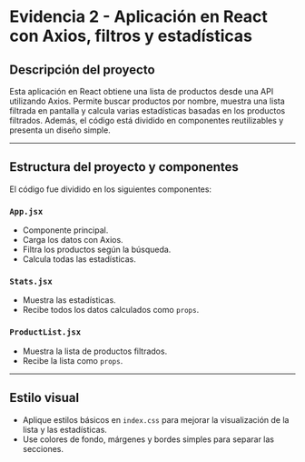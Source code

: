 # Evidencia 2 - Aplicación en React con Axios, filtros y estadísticas

## Descripción del proyecto

Esta aplicación en React obtiene una lista de productos desde una API utilizando Axios. Permite buscar productos por nombre, muestra una lista filtrada en pantalla y calcula varias estadísticas basadas en los productos filtrados. Además, el código está dividido en componentes reutilizables y presenta un diseño simple.

---

## Estructura del proyecto y componentes

El código fue dividido en los siguientes componentes:

### `App.jsx`
- Componente principal.
- Carga los datos con Axios.
- Filtra los productos según la búsqueda.
- Calcula todas las estadísticas.

### `Stats.jsx`
- Muestra las estadísticas.
- Recibe todos los datos calculados como `props`.

### `ProductList.jsx`
- Muestra la lista de productos filtrados.
- Recibe la lista como `props`.

---

## Estilo visual

- Aplique estilos básicos en `index.css` para mejorar la visualización de la lista y las estadísticas.
- Use colores de fondo, márgenes y bordes simples para separar las secciones.





